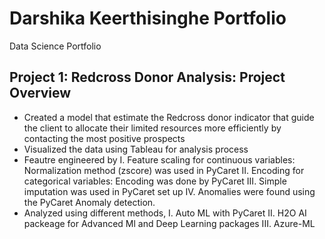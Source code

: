 # Darshika Keerthisinghe Portfolio
Data Science Portfolio

## Project 1: Redcross Donor Analysis: Project Overview

* Created a model that estimate the Redcross donor indicator that guide the client to allocate their limited resources more efficiently by contacting the most positive prospects
* Visualized the data using Tableau for analysis process
* Feautre engineered by
    I. Feature scaling for continuous variables:  Normalization method (zscore) was used in PyCaret 
   II. Encoding for categorical variables: Encoding was done by PyCaret
  III. Simple imputation was used in PyCaret set up
   IV. Anomalies were found using the PyCaret Anomaly detection.
* Analyzed using different methods,
   I. Auto ML with PyCaret
   II. H2O AI packeage for Advanced Ml and Deep Learning packages
   III. Azure-ML


